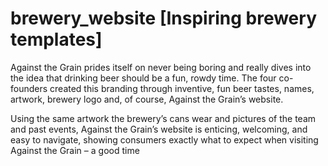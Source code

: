 # brewery_website [Inspiring brewery templates]

Against the Grain prides itself on never being boring and really dives into the idea that drinking beer should be a fun, rowdy time. The four co-founders created this branding through inventive, fun beer tastes, names, artwork, brewery logo and, of course, Against the Grain’s website.

Using the same artwork the brewery’s cans wear and pictures of the team and past events, Against the Grain’s website is enticing, welcoming, and easy to navigate, showing consumers exactly what to expect when visiting Against the Grain – a good time
